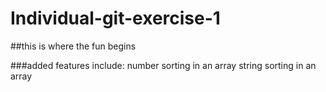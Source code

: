 # Individual-git-exercise-1

##this is where the fun begins

###added features include:
number sorting in an array
string sorting in an array
